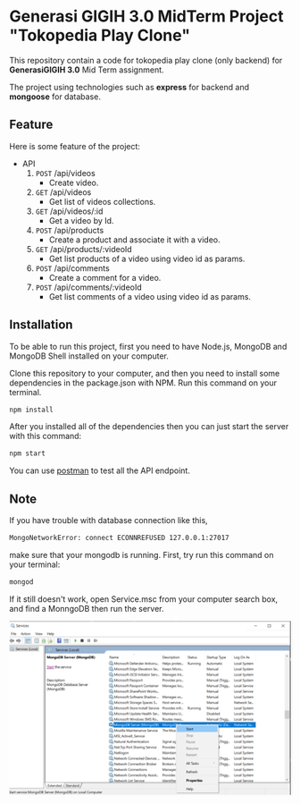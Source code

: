 # Generasi GIGIH 3.0 MidTerm Project "Tokopedia Play Clone"

This repository contain a code for tokopedia play clone (only backend) for **GenerasiGIGIH 3.0** Mid Term assignment.

The project using technologies such as **express** for backend and **mongoose** for database.

## Feature

Here is some feature of the project:
* API
    1. `POST` /api/videos
       - Create video.
    2. `GET` /api/videos
       - Get list of videos collections.
    3. `GET` /api/videos/:id
       - Get a video by Id.
    4. `POST` /api/products
       - Create a product and associate it with a video.
    5. `GET` /api/products/:videoId
       - Get list products of a video using video id as params.
    6. `POST` /api/comments
       - Create a comment for a video.
    7. `POST` /api/comments/:videoId
       - Get list comments of a video using video id as params.

## Installation

To be able to run this project, first you need  to have Node.js, MongoDB and MongoDB Shell installed on your computer.

Clone this repository to your computer, and then you need to install some dependencies in the package.json with NPM. Run this command on your terminal.

```bash
npm install
```

After you installed all of the dependencies then you can just start the server with this command:
```bash
npm start
````

You can use [postman](https://www.postman.com/) to test all the API endpoint.

## Note
If you have trouble with database connection like this,

```bash
MongoNetworkError: connect ECONNREFUSED 127.0.0.1:27017
```

 make sure that your mongodb is running. First, try run this command on your terminal:

```bash
mongod
```

If it still doesn't work, open Service.msc from your computer search box, and find a MonngoDB then run the server.

![Services.msc](/assets/images/run-mongodb-server.png)